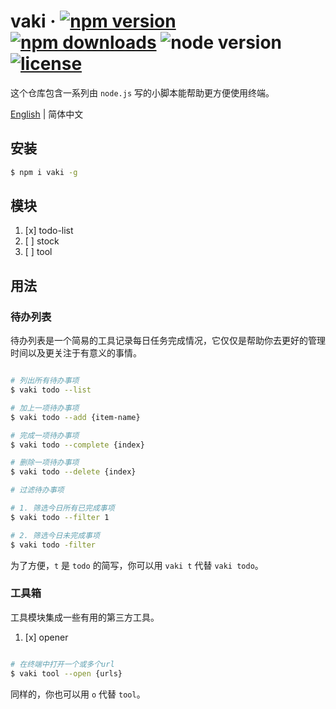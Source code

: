 # vaki &middot; [![npm version](https://img.shields.io/npm/v/vaki.svg)](https://www.npmjs.com/package/vaki) [![npm downloads](https://img.shields.io/npm/dy/vaki.svg)](https://www.npmjs.com/package/vaki) ![node version](https://img.shields.io/node/v/vaki.svg) [![license](https://img.shields.io/github/license/limengke123/vaki.svg)](https://github.com/limengke123/vaki/blob/master/LICENSE)

这个仓库包含一系列由 `node.js` 写的小脚本能帮助更方便使用终端。

[English](./README.md) | 简体中文

## 安装

```bash
$ npm i vaki -g
```

## 模块

1. [x] todo-list
2. [ ] stock
3. [ ] tool

## 用法

### 待办列表

待办列表是一个简易的工具记录每日任务完成情况，它仅仅是帮助你去更好的管理时间以及更关注于有意义的事情。

```bash

# 列出所有待办事项
$ vaki todo --list

# 加上一项待办事项
$ vaki todo --add {item-name}

# 完成一项待办事项
$ vaki todo --complete {index}

# 删除一项待办事项
$ vaki todo --delete {index}

# 过滤待办事项

# 1. 筛选今日所有已完成事项
$ vaki todo --filter 1

# 2. 筛选今日未完成事项
$ vaki todo -filter

```

为了方便，`t` 是 `todo` 的简写，你可以用 `vaki t` 代替 `vaki todo`。

### 工具箱

工具模块集成一些有用的第三方工具。

1. [x] opener

```bash

# 在终端中打开一个或多个url
$ vaki tool --open {urls}

```

同样的，你也可以用 `o` 代替 `tool`。

